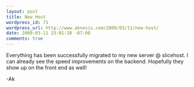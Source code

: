 ```yaml
--- 
layout: post
title: New Host
wordpress_id: 71
wordpress_url: http://www.aknosis.com/2009/03/11/new-host/
date: 2009-03-11 23:01:10 -07:00
comments: true
---
```

Everything has been successfully migrated to my new server @ slicehost. I can already see the speed improvements on the backend. Hopefully they show up on the front end as well!

-Ak
